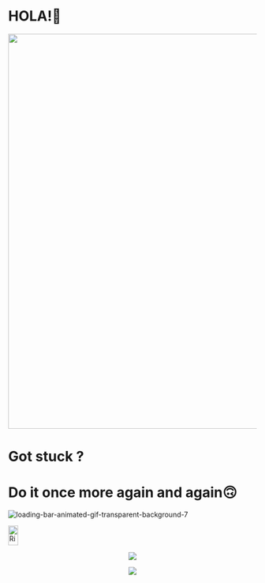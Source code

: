 # HOLA!👋



<p>
  <img src = "https://user-images.githubusercontent.com/67545874/107135017-6be5ed80-6921-11eb-8555-624e87c0e1b3.png" height = "800" width = "800">
    </p>


# Got stuck ?
# Do it once more again and again🙃

![loading-bar-animated-gif-transparent-background-7](https://user-images.githubusercontent.com/67545874/109950795-2b527780-7d07-11eb-8ff0-1f18dc742042.gif)





<a href="https://dev.to/rimolch">
  <p style = border-radius: 90%;>
  <img align="center" src="https://d2fltix0v2e0sb.cloudfront.net/dev-badge.svg" alt="Rimol Chakma's DEV Profile" height="40" width="20">
    </p>
</a>

<!--
**rimolch/rimolch** is a ✨ _special_ ✨ repository because its `README.md` (this file) appears on your GitHub profile.

Here are some ideas to get you started:

- 🔭 I’m currently working on ...
- 🌱 I’m currently learning ...
- 👯 I’m looking to collaborate on ...
- 🤔 I’m looking for help with ...
- 💬 Ask me about ...
- 📫 How to reach me: ...
- 😄 Pronouns: ...
- ⚡ Fun fact: ...
-->

  


  <p align="center">
     <img src="https://github-readme-stats.vercel.app/api/top-langs/?username=rimolch">
   </p>

  <p align="center">
  <img src="https://github-readme-stats.vercel.app/api?username=rimolch&show_icons=true&theme=dracula" />
  </p>













